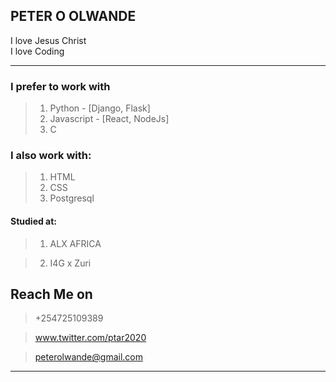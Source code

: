 
## PETER O OLWANDE

I love Jesus Christ<br>
I love Coding

<hr>

### **I prefer to work with**
> 1. Python - [Django, Flask]
> 2. Javascript - [React, NodeJs]
> 3. C

### **I also work with:**
> 1. HTML
> 2. CSS
> 3. Postgresql

#### Studied at:
> 1. ALX AFRICA

> 2. I4G x Zuri

## Reach Me on

> +254725109389 

> www.twitter.com/ptar2020

> peterolwande@gmail.com

<hr>


